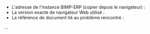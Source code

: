 <!--
    1. Merci de donner le maximum d'information à propos de problème rencontré.
    2. Merci de repondre aux questions ci dessous
    3. N'hesitez pas à joindre les images d'ècran qui montrent le probleme.
-->

- L'adresse de l'instance BIMP-ERP (copier depuis le navigateur) : 
- La version exacte de navigateur Web utilisé :
- La référence de document lié au problème rencontré :

<!-- La description du problème: -->
...
